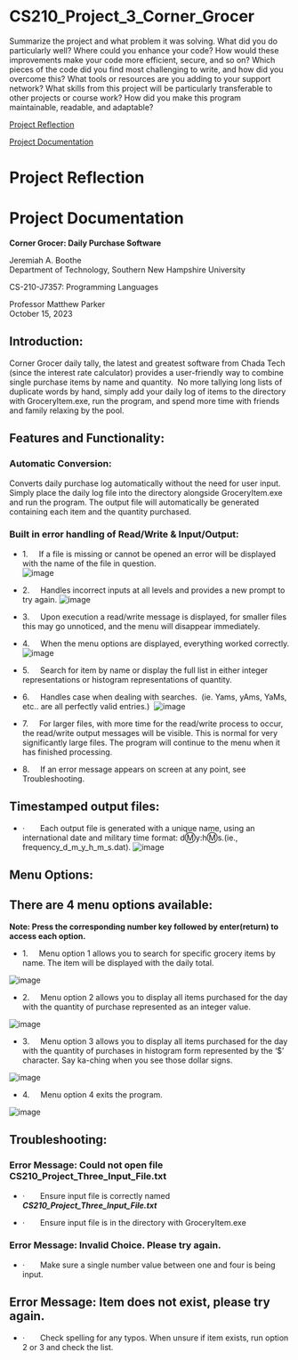 # CS210_Project_3_Corner_Grocer

Summarize the project and what problem it was solving.
What did you do particularly well?
Where could you enhance your code? How would these improvements make your code more efficient, secure, and so on?
Which pieces of the code did you find most challenging to write, and how did you overcome this? What tools or resources are you adding to your support network?
What skills from this project will be particularly transferable to other projects or course work?
How did you make this program maintainable, readable, and adaptable?

[Project Reflection](#-Project-Reflection)


[Project Documentation](#-Project-Documentation)

# **Project Reflection**


# **Project Documentation**

**Corner Grocer: Daily Purchase Software**

Jeremiah A. Boothe  
Department of Technology, Southern New Hampshire University

CS-210-J7357: Programming Languages

Professor Matthew Parker  
October 15, 2023

## **Introduction:**

Corner Grocer daily tally, the latest and greatest software from Chada Tech (since the interest rate calculator) provides a user-friendly way to combine single purchase items by name and quantity.  No more tallying long lists of duplicate words by hand, simply add your daily log of items to the directory with GroceryItem.exe, run the program, and spend more time with friends and family relaxing by the pool.

## **Features and Functionality:**

### **Automatic Conversion:**

Converts daily purchase log automatically without the need for user input. Simply place the daily log file into the directory alongside GroceryItem.exe and run the program. The output file will automatically be generated containing each item and the quantity purchased.

### **Built in error handling of Read/Write & Input/Output:**

- 1.     If a file is missing or cannot be opened an error will be displayed with the name of the file in question.  
![image](https://github.com/JeremiahBoothe/CS210_Project_3_Corner_Grocer/assets/78677784/14a6e6c8-9d1b-4e49-ae96-13de88ccb0ee)


 - 2.     Handles incorrect inputs at all levels and provides a new prompt to try again.
![image](https://github.com/JeremiahBoothe/CS210_Project_3_Corner_Grocer/assets/78677784/429c4b11-e551-4d13-b73a-aa2877faad2c)

- 3.     Upon execution a read/write message is displayed, for smaller files this may go unnoticed, and the menu will disappear immediately. 

- 4.     When the menu options are displayed, everything worked correctly.  
![image](https://github.com/JeremiahBoothe/CS210_Project_3_Corner_Grocer/assets/78677784/604c81f1-8ef9-40ac-ab8f-62344d9bf9f2)

- 5.     Search for item by name or display the full list in either integer representations or histogram representations of quantity.

- 6.     Handles case when dealing with searches.  (ie. Yams, yAms, YaMs, etc.. are all perfectly valid entries.)  
![image](https://github.com/JeremiahBoothe/CS210_Project_3_Corner_Grocer/assets/78677784/e05cfab7-7947-4a1f-a384-d9e1116e510b)

- 7.     For larger files, with more time for the read/write process to occur, the read/write output messages will be visible. This is normal for very significantly large files. The program will continue to the menu when it has finished processing.

- 8.     If an error message appears on screen at any point, see Troubleshooting.

## **Timestamped output files:**

- ·       Each output file is generated with a unique name, using an international date and military time format: d:m:y:h:m:s.(ie., frequency_d_m_y_h_m_s.dat). 
![image](https://github.com/JeremiahBoothe/CS210_Project_3_Corner_Grocer/assets/78677784/8f75ebd4-bc98-40cd-8520-4da53c9e1c93)

## **Menu Options:**

## **There are 4 menu options available:**

**Note: Press the corresponding number key followed by enter(return) to access each option.**

- 1.     Menu option 1 allows you to search for specific grocery items by name. The item will be displayed with the daily total.

![image](https://github.com/JeremiahBoothe/CS210_Project_3_Corner_Grocer/assets/78677784/00899ebe-cac7-4145-9970-155a0aa19fde)

- 2.     Menu option 2 allows you to display all items purchased for the day with the quantity of purchase represented as an integer value.

![image](https://github.com/JeremiahBoothe/CS210_Project_3_Corner_Grocer/assets/78677784/e75a946c-b82d-4ae9-9e72-074c9e35a7f0)

- 3.     Menu option 3 allows you to display all items purchased for the day with the quantity of purchases in histogram form represented by the ‘$’ character. Say ka-ching when you see those dollar signs. 

![image](https://github.com/JeremiahBoothe/CS210_Project_3_Corner_Grocer/assets/78677784/e81299a5-2bb0-46cd-9276-ed2323d61907)


- 4.     Menu option 4 exits the program.

![image](https://github.com/JeremiahBoothe/CS210_Project_3_Corner_Grocer/assets/78677784/ce44045c-0da6-4687-8afc-3de8c5875031)


## **Troubleshooting:**

### **Error Message:** **Could not open file** **CS210_Project_Three_Input_File.txt**

- ·       Ensure input file is correctly named **_CS210_Project_Three_Input_File.txt_**

- ·       Ensure input file is in the directory with GroceryItem.exe

### Error Message: Invalid Choice. Please try again.

- ·       Make sure a single number value between one and four is being input.

## Error Message: Item does not exist, please try again.

- ·       Check spelling for any typos. When unsure if item exists, run option 2 or 3 and check the list.

